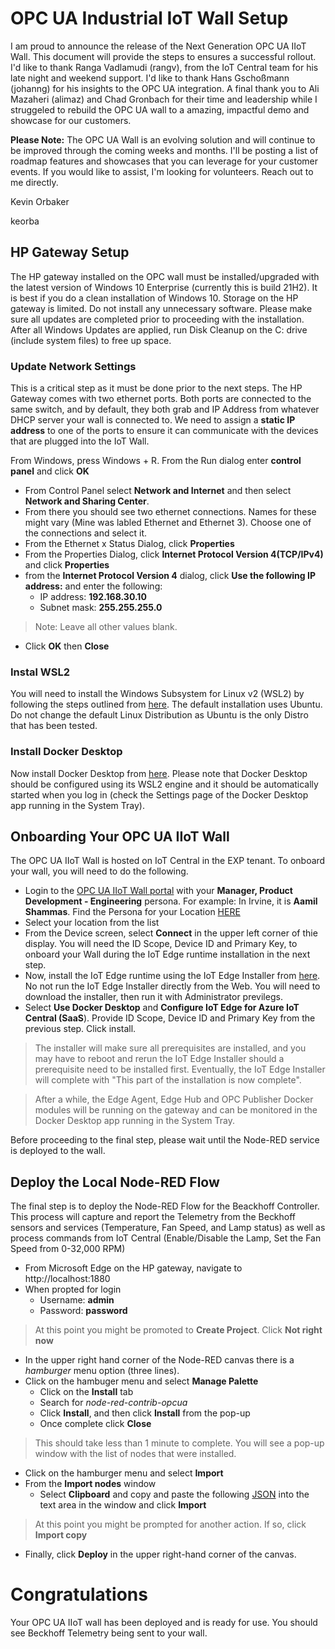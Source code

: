 # OPC UA Industrial IoT Wall Setup
I am proud to announce the release of the Next Generation OPC UA IIoT Wall. This document will provide the steps to ensures a successful rollout. I'd like to thank Ranga Vadlamudi (rangv), from the IoT Central team for his late night and weekend support. I'd like to thank Hans Gschoßmann (johanng) for his insights to the OPC UA integration. A final thank you to Ali Mazaheri (alimaz) and Chad Gronbach for their time and leadership while I struggeled to rebuild the OPC UA wall to a amazing, impactful demo and showcase for our customers.

**Please Note:** The OPC UA Wall is an evolving solution and will continue to be improved through the coming weeks and months. I'll be posting a list of roadmap features and showcases that you can leverage for your customer events. If you would like to assist, I'm looking for volunteers. Reach out to me directly. 

Kevin Orbaker

keorba


## HP Gateway Setup 

The HP gateway installed on the OPC wall must be installed/upgraded with the latest version of Windows 10 Enterprise (currently this is build 21H2). It is best if you do a clean installation of Windows 10. Storage on the HP gateway is limited. Do not install any unnecessary software. Please make sure all updates are completed prior to proceeding with the installation. After all Windows Updates are applied, run Disk Cleanup on the C: drive (include system files) to free up space. 

### Update Network Settings
This is a critical step as it must be done prior to the next steps. The HP Gateway comes with two ethernet ports. Both ports are connected to the same switch, and by default, they both grab and IP Address from whatever DHCP server your wall is connected to. We need to assign a **static IP address** to one of the ports to ensure it can communicate with the devices that are plugged into the IoT Wall.

From Windows, press Windows + R. From the Run dialog enter  **control panel** and click **OK**

- From Control Panel select **Network and Internet** and then select **Network and Sharing Center**. 
- From there you should see two ethernet connections. Names for these might vary (Mine was labled Ethernet and Ethernet 3). Choose one of the connections and select it.
- From the Ethernet x Status Dialog, click **Properties**
- From the Properties Dialog, click **Internet Protocol Version 4(TCP/IPv4)** and click **Properties**
- from the **Internet Protocol Version 4** dialog, click **Use the following IP address:** and enter the following:
  - IP address: **192.168.30.10**
  - Subnet mask: **255.255.255.0**
> Note: Leave all other values  blank.
- Click **OK** then **Close**

### Instal WSL2
You will need to install the Windows Subsystem for Linux v2 (WSL2) by following the steps outlined from [here](https://docs.microsoft.com/en-us/windows/wsl/install). The default installation uses Ubuntu. Do not change the default Linux Distribution as Ubuntu is the only Distro that has been tested.

### Install Docker Desktop
Now install Docker Desktop from [here](https://www.docker.com/products/docker-desktop). Please note that Docker Desktop should be configured using its WSL2 engine and it should be automatically started when you log in (check the Settings page of the Docker Desktop app running in the System Tray). 


## Onboarding Your OPC UA IIoT Wall
The OPC UA IIoT Wall is hosted on IoT Central in the EXP tenant. To onboard your wall, you will need to do the following.
- Login to the [OPC UA IIoT Wall portal](https://opc-ua-iot-wall.azureiotcentral.com/devices) with your **Manager, Product Development - Engineering** persona. For example: In Irvine, it is **Aamil Shammas**. Find the Persona for your Location [HERE](https://exppeople.azurewebsites.net/)
- Select your location from the list
- From the Device screen, select **Connect** in the upper left corner of thie display. You will need the ID Scope, Device ID and Primary Key, to onboard your Wall during the IoT Edge runtime installation in the next step. 
- Now, install the IoT Edge runtime using the IoT Edge Installer from [here](https://github.com/Azure/Industrial-IoT-Gateway-Installer/raw/master/Releases/Windows/setup.exe). No not run the IoT Edge Installer directly from the Web. You will need to download the installer, then run it with Administrator previlegs.
-  Select **Use Docker Desktop** and **Configure IoT Edge for Azure IoT Central (SaaS**). Provide ID Scope, Device ID and Primary Key from the previous step. Click install. 
>The installer will make sure all prerequisites are installed, and you may have to reboot and rerun the IoT Edge Installer should a prerequisite need to be installed first. Eventually, the IoT Edge Installer will complete with "This part of the installation is now complete". 

>After a while, the Edge Agent, Edge Hub and OPC Publisher Docker modules will be running on the gateway and can be monitored in the Docker Desktop app running in the System Tray.

Before proceeding to the final step, please wait until the Node-RED service is deployed to the wall.

## Deploy the Local Node-RED Flow
The final step is to deploy the Node-RED Flow for the Beackhoff Controller. This process will capture and report the Telemetry from the Beckhoff sensors and services (Temperature, Fan Speed, and Lamp status) as well as process commands from IoT Central (Enable/Disable the Lamp, Set the Fan Speed from 0-32,000 RPM)

- From Microsoft Edge on the HP gateway, navigate to http://localhost:1880
- When propted for login 
  - Username: **admin**
  - Password: **password**
>At this point you might be promoted to **Create Project**. Click **Not right now**
- In the upper right hand corner of the Node-RED canvas there is a *hamburger* menu option (three lines).
- Click on the hambuger menu and select **Manage Palette**
  - Click on the **Install** tab
  - Search for *node-red-contrib-opcua*
  - Click **Install**, and then click **Install** from the pop-up
  - Once complete click **Close**
>This should take less than 1 minute to complete. You will see a pop-up window with the list of nodes that were installed.
- Click on the hamburger menu and select **Import**
- From the **Import nodes** window
  - Select **Clipboard** and copy and paste the following [JSON](https://raw.githubusercontent.com/msftkevin/iot-wall/main/beckhoff-flow.json?token=GHSAT0AAAAAABSK6YTHR736RPFHHCE73P3IYTUJ25A) into the text area in the window and click **Import**
>At this point you might be prompted for another action. If so, click **Import copy**

- Finally, click **Deploy** in the upper right-hand corner of the canvas. 

# Congratulations
Your OPC UA IIoT wall has been deployed and is ready for use. You should see Beckhoff Telemetry being sent to your wall.
